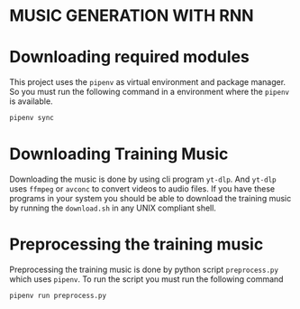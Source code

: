 # MUSIC GENERATION WITH RNN

# Downloading required modules
This project uses the `pipenv` as virtual environment and package manager. So you must run the following command in a environment where the `pipenv` is available.
```bash
pipenv sync
```

# Downloading Training Music
Downloading the music is done by using cli program `yt-dlp`. And `yt-dlp` uses `ffmpeg` or `avconc` to convert videos to audio files.
If you have these programs in your system you should be able to download the training music by running the `download.sh` in any UNIX compliant shell.

# Preprocessing the training music
Preprocessing the training music is done by python script `preprocess.py` which uses `pipenv`. To run the script you must run the following command
```bash
pipenv run preprocess.py
```